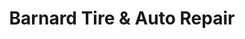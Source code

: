 ---
title: "Barnard Tire & Auto Repair"
url: /bastrop/barnard-tire-und-auto-repair/
shop: Autowerkstatt
---
